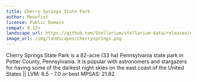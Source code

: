 ```yaml
---
title: Cherry Springs State Park
author: Menefist
license: Public Domain
compat: 0.12+
landscape_url: https://github.com/Stellarium/stellarium-data/releases/download/landscapes/cherrysprings.zip
image_url: /img/landscapes/cherrysprings.png
---
```

Cherry Springs State Park is a 82-acre (33 ha) Pennsylvania state park in Potter County, Pennsylvania. It is popular with astronomers and stargazers for having some of the darkest night skies on the east coast of the United States  || LVM: 6.5 - 7.0 or best MPSAS: 21.82.